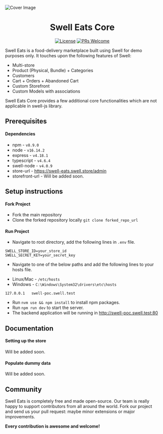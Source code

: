 ![Cover Image](assets/cover_photo.png)

<h1 align="center">
  Swell Eats Core
</h1>

<p align="center">
  <a href="LICENSE"><img alt="License" src="https://img.shields.io/badge/license-MIT-green"></a>
  <a href="https://github.com/logeshswell/swell-eats-core/pulls"><img alt="PRs Welcome" src="https://img.shields.io/badge/PRs-welcome-brightgreen.svg?style=flat-square"></a>
</p>

Swell Eats is a food-delivery marketplace built using Swell for demo purposes only. It touches upon the following
features of Swell:

- Multi-store
- Product (Physical, Bundle) + Categories
- Customers
- Cart + Orders + Abandoned Cart
- Custom Storefront
- Custom Models with associations

Swell Eats Core provides a few additional core functionalities which are not applicable in swell-js library.

## Prerequisites

#### Dependencies

- npm - `v8.9.0`
- node - `v16.14.2`
- express - `v4.18.1`
- typescript - `v4.6.4`
- swell-node - `v4.0.9`
- store-url - https://swell-eats.swell.store/admin
- storefront-url - Will be added soon.

## Setup instructions

#### Fork Project

- Fork the main repository
- Clone the forked repository locally `git clone forked_repo_url`

#### Run Project

- Navigate to root directory, add the following lines in `.env` file.

```
SWELL_STORE_ID=your_store_id
SWELL_SECRET_KEY=your_secret_key
```

- Navigate to one of the below paths and add the following lines to your hosts file.

* Linux/Mac - `/etc/hosts`
* Windows - `C:\Windows\System32\drivers\etc\hosts`

```
127.0.0.1	swell-poc.swell.test
```

- Run `nvm use && npm install` to install npm packages.
- Run `npm run dev` to start the server.
- The backend application will be running in http://swell-poc.swell.test:80

## Documentation

#### Setting up the store

Will be added soon.

#### Populate dummy data

Will be added soon.

## Community

Swell Eats is completely free and made open-source. Our team is really happy to support contributors from all around the
world. Fork our project and send us your pull request: maybe minor extensions or major improvements.

**Every contribution is awesome and welcome!**
